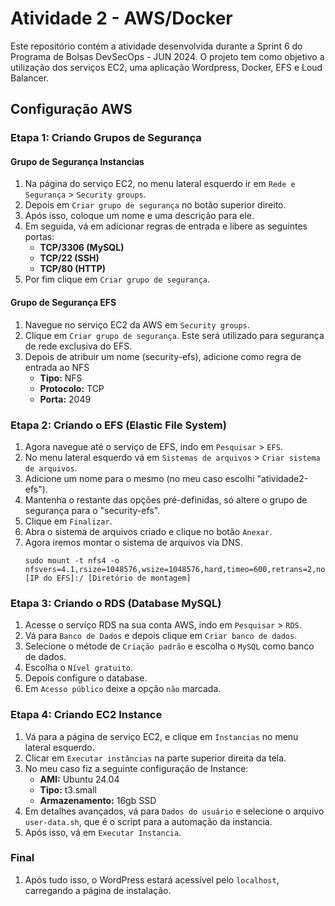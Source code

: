 # Atividade 2 - AWS/Docker

Este repositório contém a atividade desenvolvida durante a Sprint 6 do Programa de Bolsas DevSecOps - JUN 2024. O projeto tem como objetivo a utilização dos serviços EC2, uma aplicação Wordpress, Docker, EFS e Loud Balancer.

## Configuração AWS

### Etapa 1: Criando Grupos de Segurança
#### Grupo de Segurança Instancias 

1. Na página do serviço EC2, no menu lateral esquerdo ir em `Rede e Segurança` > `Security groups`.
2. Depois em `Criar grupo de segurança` no botão superior direito.
3. Após isso, coloque um nome e uma descrição para ele.
4. Em seguida, vá em adicionar regras de entrada e libere as seguintes portas:
   - **TCP/3306 (MySQL)**
   - **TCP/22 (SSH)**
   - **TCP/80 (HTTP)**
5. Por fim clique em `Criar grupo de segurança`.

#### Grupo de Segurança EFS

1. Navegue no serviço EC2 da AWS em `Security groups`.
2. Clique em `Criar grupo de segurança`. Este será utilizado para segurança de rede exclusiva do EFS.
3. Depois de atribuir um nome (security-efs), adicione como regra de entrada ao NFS
   - **Tipo:** NFS
   - **Protocolo:** TCP
   - **Porta:** 2049
### Etapa 2: Criando o EFS (Elastic File System)

1. Agora navegue até o serviço de EFS, indo em `Pesquisar` > `EFS`.
2. No menu lateral esquerdo vá em `Sistemas de arquivos` > `Criar sistema de arquivos`.
3. Adicione um nome para o mesmo (no meu caso escolhi "atividade2-efs").
4. Mantenha o restante das opções pré-definidas, só altere o grupo de segurança para o "security-efs".
5. Clique em `Finalizar`.
6. Abra o sistema de arquivos criado e clique no botão `Anexar`.
7. Agora iremos montar o sistema de arquivos via DNS.
   ```
   sudo mount -t nfs4 -o nfsvers=4.1,rsize=1048576,wsize=1048576,hard,timeo=600,retrans=2,noresvport [IP do EFS]:/ [Diretório de montagem]
   ```
### Etapa 3: Criando o RDS (Database MySQL)

1. Acesse o serviço RDS na sua conta AWS, indo em `Pesquisar` > `RDS`.
2. Vá para `Banco de Dados` e depois clique em `Criar banco de dados`.
3. Selecione o métode de `Criação padrão` e escolha o `MySQL` como banco de dados.
4. Escolha o `Nível gratuito`.
5. Depois configure o database.
6. Em `Acesso público` deixe a opção `não` marcada.

### Etapa 4: Criando EC2 Instance 
1. Vá para a página de serviço EC2, e clique em `Instancias` no menu lateral esquerdo.
2. Clicar em `Executar instâncias` na parte superior direita da tela.
3. No meu caso fiz a seguinte configuração de Instance:
   - **AMI:** Ubuntu 24.04
   - **Tipo:** t3.small
   - **Armazenamento:** 16gb SSD
4. Em detalhes avançados, vá para `Dados do usuário` e selecione o arquivo `user-data.sh`, que é o script para a automação da instancia.
5. Após isso, vá em `Executar Instancia`.

### Final

1. Após tudo isso, o WordPress estará acessível pelo `localhost`, carregando a página de instalação.
